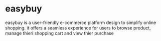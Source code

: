 # easybuy
easybuy is a user-friendly e-commerce platform design to simplify online shopping. it offers a seamless experience for users to browse product, manage thieri shopping cart and view thier purchase
